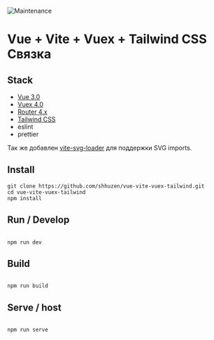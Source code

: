 ![Maintenance](https://img.shields.io/maintenance/no/2022?label=Maintained%3F&style=for-the-badge)

# Vue + Vite + Vuex + Tailwind CSS Связка

## Stack

-   [Vue 3.0](https://v3.vuejs.org/)
-   [Vuex 4.0](https://vuex.vuejs.org)
-   [Router 4.x](https://router.vuejs.org/)
-   [Tailwind CSS](https://router.vuejs.org/)
-   eslint
-   prettier

Так же добавлен [vite-svg-loader](https://github.com/jpkleemans/vite-svg-loader#readme) для поддержки SVG imports.

## Install

```
git clone https://github.com/shhuzen/vue-vite-vuex-tailwind.git
cd vue-vite-vuex-tailwind
npm install
```

## Run / Develop

```

npm run dev

```

## Build

```

npm run build

```

## Serve / host

```

npm run serve

```
